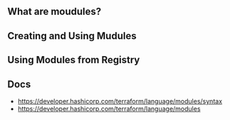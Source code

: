 What are moudules?
------------------
Creating and Using Mudules
--------------------------
Using Modules from Registry
---------------------------

Docs
----
- https://developer.hashicorp.com/terraform/language/modules/syntax
- https://developer.hashicorp.com/terraform/language/modules